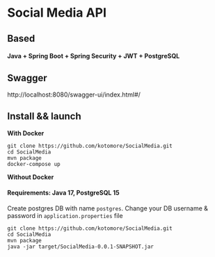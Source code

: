 # Social Media API

## Based
#### Java + Spring Boot + Spring Security + JWT + PostgreSQL


## Swagger
http://localhost:8080/swagger-ui/index.html#/


## Install && launch

<b>With Docker</b>
```
git clone https://github.com/kotomore/SocialMedia.git
cd SocialMedia
mvn package
docker-compose up
```

<b>Without Docker</b>
#### Requirements: Java 17, PostgreSQL 15


Create postgres DB with name `postgres`.
Change your DB username & password in `application.properties` file


```
git clone https://github.com/kotomore/SocialMedia.git
cd SocialMedia
mvn package
java -jar target/SocialMedia-0.0.1-SNAPSHOT.jar
```

